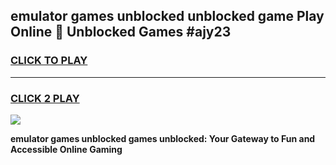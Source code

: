 
## emulator games unblocked unblocked game Play Online 👋 Unblocked Games #ajy23
<h3>
<a href="https://premium.freeplayer.one?title=emulator_games_unblocked&ref=21F">CLICK TO PLAY</a></h3>
<hr>

<h3>
<a href="https://premium.freeplayer.one?title=emulator_games_unblocked&ref=21F">CLICK 2 PLAY</a>
  
</h3>

<a href="https://premium.freeplayer.one?title=emulator_games_unblocked&ref=21F/"><img src="https://clearcache.store/games.png"></a>


**emulator games unblocked games unblocked: Your Gateway to Fun and Accessible Online Gaming**
